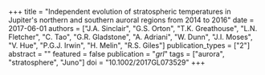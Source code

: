 +++
title = "Independent evolution of stratospheric temperatures in Jupiter's northern and southern auroral regions from 2014 to 2016"
date = 2017-06-01
authors = ["J.A. Sinclair", "G.S. Orton", "T.K. Greathouse", "L.N. Fletcher", "C. Tao", "G.R. Gladstone", "A. Adriani", "W. Dunn", "J.I. Moses", "V. Hue", "P.G.J. Irwin", "H. Melin", "R.S. Giles"]
publication_types = ["2"]
abstract = ""
featured = false
publication = "*grl*"
tags = ["aurora", "stratosphere", "Juno"]
doi = "10.1002/2017GL073529"
+++

